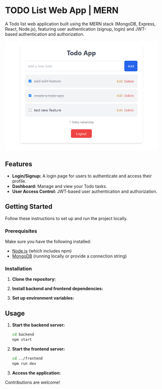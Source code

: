 # TODO List Web App | MERN 

A Todo list web application built using the MERN stack (MongoDB, Express, React, Node.js), featuring user authentication (signup, login) and JWT-based authentication and authorization.

![screenshot](screenshot.jpg)

## Features

- **Login/Signup:** A login page for users to authenticate and access their profile.
- **Dashboard:** Manage and view your Todo tasks.
- **User Access Control:** JWT-based user authentication and authorization.

## Getting Started

Follow these instructions to set up and run the project locally.

### Prerequisites

Make sure you have the following installed:

- [Node.js](https://nodejs.org/) (which includes npm)
- [MongoDB](https://www.mongodb.com/) (running locally or provide a connection string)

### Installation

1. **Clone the repository:**

2. **Install backend and frontend dependencies:**

3. **Set up environment variables:**

## Usage

1. **Start the backend server:**

    ```bash
    cd backend
    npm start
    ```

2. **Start the frontend server:**

    ```bash
    cd ../frontend
    npm run dev
    ```

3. **Access the application:**

Contributions are welcome!
